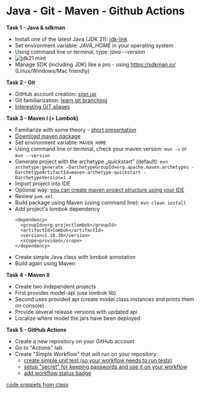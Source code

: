 # Java - Git - Maven - Github Actions

**Task 1 - Java & sdkman**
- Install one of the latest Java (JDK 21): [jdk-link](https://www.oracle.com/pl/java/technologies/downloads/)
- Set environment variable: *JAVA_HOME* in your operating system
- Using command line or terminal, type: *java --version*
- ![](https://github.com/zzpj/pl-java2024/blob/main/intro/jdk21-mint.png "jdk21 mint")
- Manage SDK (including JDK) like a pro - using https://sdkman.io/ (Linux/Windows/Mac friendly)

**Task 2 - Git**
- GitHub account creation: [sign up](https://github.com/)
- Git familiarization: [learn git branching](https://learngitbranching.js.org/)
- [Interesting GIT aliases](https://github.com/jakubnabrdalik/gitkurwa)

**Task 3 - Maven I (+ Lombok)**
- Familiarize with some theory - [short presentation](https://github.com/zzpj/pl-java2024/blob/main/intro/ZZPJ2021-maven.pdf)
- [Download maven package](https://maven.apache.org/download.cgi?Preferred=http%3A%2F%2Fapache.mirrors.tworzy.net%2F#)
- Set environment variable: `MAVEN_HOME`
- Using command line or terminal, check your maven version: `mvn -v` or `mvn --version`
- Generate project with the archetype „quickstart” (default): `mvn archetype:generate -DarchetypeGroupId=org.apache.maven.archetypes -DarchetypeArtifactId=maven-archetype-quickstart -DarchetypeVersion=1.4`
- Import project into IDE
- Optional way: [you can create maven project structure using your IDE](https://www.javappa.com/szybki-dostep/maven-pierwsze-kroki)
- Review `pom.xml`
- Build package using Maven (using command line): `mvn clean install`
- Add project's lombok dependency 
    ```
    <dependency>
      <groupId>org.projectlombok</groupId>
      <artifactId>lombok</artifactId>
      <version>1.18.30</version>
      <scope>provided</scope>
    </dependency>
    ```
- Create simple Java class with lombok annotation
- Build again using Maven

**Task 4 - Maven II**
- Create two independent projects
- First provides model-api (use lombok lib)
- Second uses provided api (create model class instances and prints them on console)
- Provide several release versions with updated api
- Localize where model the jars have been deployed

**Task 5 - GitHub Actions**
- Create a new repository on your GitHub account
- Go to "Actions" tab
- Create "Simple Workflow" that will run on your repository:
  - [create simple unit test (so your workflow needs to run tests)](https://octopus.com/blog/githubactions-running-unit-tests)
  - [setup "secret" for keeping passwords and use it on your workflow](https://docs.github.com/en/actions/security-guides/encrypted-secrets)
  - [add workflow status badge](https://docs.github.com/en/actions/monitoring-and-troubleshooting-workflows/adding-a-workflow-status-badge)

[code snippets from class](https://github.com/zzpj/pl-java2024/blob/main/intro/maven-helpful-snippets.md)
